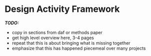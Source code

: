 
# Design Activity Framework

**_TODO:_**

  - copy in sections from daf or methods paper
  - get high level overview here, 3-4 pages
  - repeat that this is about bringing what is missing together
  - emphasize that this has happened piecemeal over many projects

